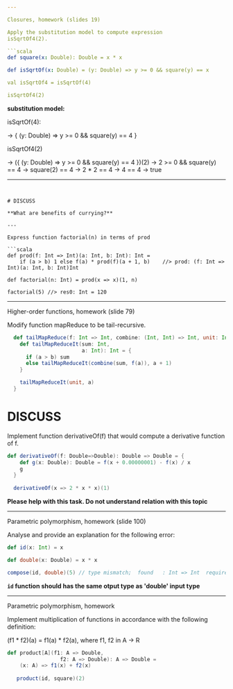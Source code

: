 ```yaml
---

Closures, homework (slides 19)

Apply the substitution model to compute expression
isSqrtOf4(2).

```scala
def square(x: Double): Double = x * x

def isSqrtOf(x: Double) = (y: Double) => y >= 0 && square(y) == x

val isSqrtOf4 = isSqrtOf(4)

isSqrtOf4(2)
```

**substitution model:**

isSqrtOf(4):

-> { (y: Double) => y >= 0 && square(y) == 4 }

isSqrtOf4(2)

-> ({ (y: Double) => y >= 0 && square(y) == 4 })(2)
-> 2 >= 0 && square(y) == 4
-> square(2) == 4
-> 2 * 2 == 4
-> 4 == 4
-> true

---
```


# DISCUSS

**What are benefits of currying?** 

---

Express function factorial(n) in terms of prod

```scala
def prod(f: Int => Int)(a: Int, b: Int): Int =
    if (a > b) 1 else f(a) * prod(f)(a + 1, b)    //> prod: (f: Int => Int)(a: Int, b: Int)Int
  
def factorial(n: Int) = prod(x => x)(1, n) 

factorial(5) //> res0: Int = 120
```

---

Higher-order functions, homework (slide 79)

Modify function mapReduce to be tail-recursive.

```scala
  def tailMapReduce(f: Int => Int, combine: (Int, Int) => Int, unit: Int)(a: Int, b: Int): Int = {
    def tailMapReduceIt(sum: Int,
                        a: Int): Int = {
      if (a > b) sum
      else tailMapReduceIt(combine(sum, f(a)), a + 1)
    }

    tailMapReduceIt(unit, a)
  } 
```
# DISCUSS

Implement function derivativeOf(f) that would compute a derivative function of f.

```scala
def derivativeOf(f: Double=>Double): Double => Double = {
    def g(x: Double): Double = f(x + 0.00000001) - f(x) / x
    g
  }
  
  derivativeOf(x => 2 * x * x)(1) 
```

**Please help with this task. Do not understand relation with this topic**

---

Parametric polymorphism, homework (slide 100)

Analyse and provide an explanation for the following error:

```scala
def id(x: Int) = x

def double(x: Double) = x * x

compose(id, double)(5) // type mismatch;  found   : Int => Int  required: Double => Int

```
**`id` function should has the same otput type as 'double' input type**

---

Parametric polymorphism, homework

Implement multiplication of functions in accordance with the following definition:

(f1 * f2)(a) = f1(a) * f2(a), where f1, f2 in A -> R

```scala
def product[A](f1: A => Double,
                 f2: A => Double): A => Double =
    (x: A) => f1(x) + f2(x)
    
   product(id, square)(2) 
```